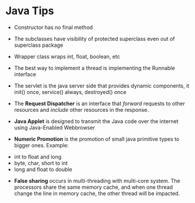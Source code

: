 # Java Tips

* Constructor has no final method

* The subclasses have visibility of protected superclass even out of superclass package

* Wrapper class wraps int, float, boolean, etc

* The best way to implement a thread is implementing the Runnable interface

* The servlet is the java server side that provides dynamic components, it init() once, service() always, destroyed() once

* The **Request Dispatcher** is an interface that *forward* requests to other resources and *include* other resources in the response.

* **Java Applet** is designed to transmit the Java code over the internet using Java-Enabled Webbrowser

* **Numeric Promotion** is the promotion of small java primitive types to bigger ones. Example:
 - int to float and long
 - byte, char, short to int
 - long and float to double

* **False sharing** occurs in multi-threading with multi-core system. The processors share the same memory cache, and when one thread change the line in memory cache, the other thread will be impacted.







